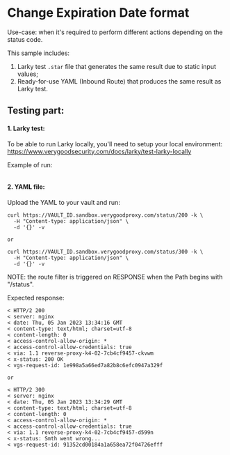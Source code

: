 # Change Expiration Date format

Use-case: when it's required to perform different actions depending on the status code.

This sample includes:
1. Larky test `.star` file that generates the same result due to static input values;
2. Ready-for-use YAML (Inbound Route) that produces the same result as Larky test.

## Testing part:

#### 1. Larky test:

To be able to run Larky locally, you'll need to setup your local environment:
https://www.verygoodsecurity.com/docs/larky/test-larky-locally

Example of run:

<IMAGE HERE>

#### 2. YAML file:

Upload the YAML to your vault and run:
```
curl https://VAULT_ID.sandbox.verygoodproxy.com/status/200 -k \
  -H "Content-type: application/json" \
  -d '{}' -v

or

curl https://VAULT_ID.sandbox.verygoodproxy.com/status/300 -k \
  -H "Content-type: application/json" \
  -d '{}' -v
```

NOTE: the route filter is triggered on RESPONSE when the Path begins with "/status".

Expected response:
```
< HTTP/2 200
< server: nginx
< date: Thu, 05 Jan 2023 13:34:16 GMT
< content-type: text/html; charset=utf-8
< content-length: 0
< access-control-allow-origin: *
< access-control-allow-credentials: true
< via: 1.1 reverse-proxy-k4-02-7cb4cf9457-ckvwm
< x-status: 200 OK
< vgs-request-id: 1e998a5a66ed7a82b8c6efc0947a329f

or

< HTTP/2 300
< server: nginx
< date: Thu, 05 Jan 2023 13:34:29 GMT
< content-type: text/html; charset=utf-8
< content-length: 0
< access-control-allow-origin: *
< access-control-allow-credentials: true
< via: 1.1 reverse-proxy-k4-02-7cb4cf9457-d599n
< x-status: Smth went wrong...
< vgs-request-id: 91352cd00184a1a658ea72f04726efff
```

